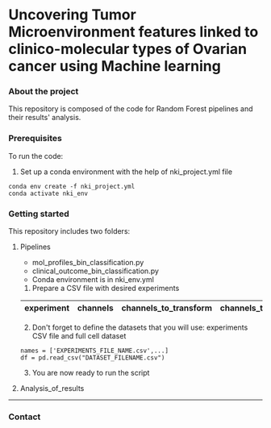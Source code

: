 # Uncovering Tumor Microenvironment features linked to clinico-molecular types of Ovarian cancer using Machine learning

### About the project
This repository is composed of the code for Random Forest pipelines and their results' analysis.

### Prerequisites

To run the code:
1. Set up a conda environment with the help of nki_project.yml file

```
conda env create -f nki_project.yml
conda activate nki_env
```

### Getting started

This repository includes two folders:

1. Pipelines
   * mol_profiles_bin_classification.py 
   * clinical_outcome_bin_classification.py 
   * Conda environment is in nki_env.yml
  
    1. Prepare a CSV file with desired experiments

    | experiment  | channels | channels_to_transform | channels_to_outliers | channels_to_scale | types_of_cells | classes_column | classes_types | therapies | scaling_type | best_parameters | balanced_acc_train | balanced_acc_test | f1_train | f1_test | most_predictive_features | eliminated_features | permutation_scores | random_seed |
    | :---:  | :---: | :---: | :---: | :---: | :---: | :---: | :---: | :---: | :---: | :---: | :---: | :---: | :---: | :---: | :---: | :---: | :---: | :---: |

    2. Don't forget to define the datasets that you will use: experiments CSV file and full cell dataset
    
    ```
    names = ['EXPERIMENTS_FILE_NAME.csv',...] 
    df = pd.read_csv("DATASET_FILENAME.csv")
    ```
    
    3. You are now ready to run the script

2. Analysis_of_results
    

***


### Contact
